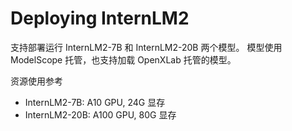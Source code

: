 # Deploying InternLM2

支持部署运行 InternLM2-7B 和 InternLM2-20B 两个模型。
模型使用 ModelScope 托管，也支持加载 OpenXLab 托管的模型。

资源使用参考
- InternLM2-7B: A10 GPU, 24G 显存
- InternLM2-20B: A100 GPU, 80G 显存